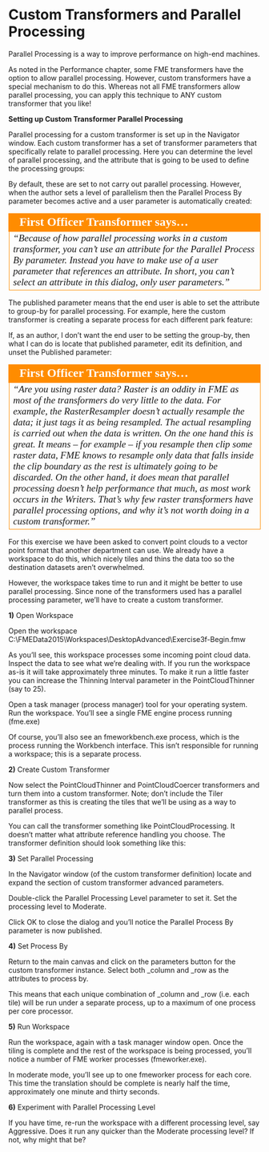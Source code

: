 # Custom Transformers and Parallel Processing

Parallel Processing is a way to improve performance on high-end machines.

As noted in the Performance chapter, some FME transformers have the option to allow parallel processing. However, custom transformers have a special mechanism to do this. Whereas not all FME transformers allow parallel processing, you can apply this technique to ANY custom transformer that you like!

**Setting up Custom Transformer Parallel Processing**

Parallel processing for a custom transformer is set up in the Navigator window.
Each custom transformer has a set of transformer parameters that specifically relate to parallel processing. Here you can determine the level of parallel processing, and the attribute that is going to be used to define the processing groups:

By default, these are set to not carry out parallel processing. However, when the author sets a level of parallelism then the Parallel Process By parameter becomes active and a user parameter is automatically created:

<table style="border-spacing: 0px">
<tr>
<td style="vertical-align:middle;background-color:darkorange;border: 2px solid darkorange">
<i class="fa fa-quote-left fa-lg fa-pull-left fa-fw" style="color:white;padding-right: 12px;vertical-align:text-top"></i>
<span style="color:white;font-size:x-large;font-weight: bold;font-family:serif">First Officer Transformer says…</span>
</td>
</tr>

<tr>
<td style="border: 1px solid darkorange">
<span style="font-family:serif; font-style:italic; font-size:larger">
“Because of how parallel processing works in a custom transformer, you
can’t use an attribute for the Parallel Process By parameter. Instead you
have to make use of a user parameter that references an attribute.
In short, you can’t select an attribute in this dialog, only user parameters.”
</span>
</td>
</tr>
</table>

The published parameter means that the end user is able to set the attribute to group-by for parallel processing. For example, here the custom transformer is creating a separate process for each different park feature:

If, as an author, I don’t want the end user to be setting the group-by, then what I can do is locate that published parameter, edit its definition, and unset the Published parameter:

<table style="border-spacing: 0px">
<tr>
<td style="vertical-align:middle;background-color:darkorange;border: 2px solid darkorange">
<i class="fa fa-quote-left fa-lg fa-pull-left fa-fw" style="color:white;padding-right: 12px;vertical-align:text-top"></i>
<span style="color:white;font-size:x-large;font-weight: bold;font-family:serif">First Officer Transformer says…</span>
</td>
</tr>

<tr>
<td style="border: 1px solid darkorange">
<span style="font-family:serif; font-style:italic; font-size:larger">
“Are you using raster data?
Raster is an oddity in FME as most of the transformers do very little to the
data. For example, the RasterResampler doesn’t actually resample the data; it just tags
it as being resampled. The actual resampling is carried out when the data is written.
On the one hand this is great. It means – for example – if you resample then clip some
raster data, FME knows to resample only data that falls inside the clip boundary as the
rest is ultimately going to be discarded.
On the other hand, it does mean that parallel processing doesn’t help performance that
much, as most work occurs in the Writers. That’s why few raster transformers have
parallel processing options, and why it’s not worth doing in a custom transformer.”
</span>
</td>
</tr>
</table>

For this exercise we have been asked to convert point clouds to a vector point format that another department can use. We already have a workspace to do this, which nicely tiles and thins the data too so the destination datasets aren’t overwhelmed.

However, the workspace takes time to run and it might be better to use parallel processing.
Since none of the transformers used has a parallel processing parameter, we’ll have to create a custom transformer.

**1)** Open Workspace

Open the workspace C:\FMEData2015\Workspaces\DesktopAdvanced\Exercise3f-Begin.fmw

As you’ll see, this workspace processes some incoming point cloud data. Inspect the data to see what we’re dealing with. If you run the workspace as-is it will take approximately three minutes. To make it run a little faster you can increase the Thinning Interval parameter in the PointCloudThinner (say to 25).

Open a task manager (process manager) tool for your operating system. Run the workspace. You’ll see a single FME engine process running (fme.exe)

Of course, you’ll also see an fmeworkbench.exe process, which is the process running the Workbench interface. This isn’t responsible for running a workspace; this is a separate process.

**2)** Create Custom Transformer

Now select the PointCloudThinner and PointCloudCoercer transformers and turn them into a custom transformer. Note; don’t include the Tiler transformer as this is creating the tiles that we’ll be using as a way to parallel process.

You can call the transformer something like PointCloudProcessing. It doesn’t matter what attribute reference handling you choose.
The transformer definition should look something like this:

**3)** Set Parallel Processing

In the Navigator window (of the custom transformer definition) locate and expand the section of custom transformer advanced parameters.

Double-click the Parallel Processing Level parameter to set it. Set the processing level to Moderate.

Click OK to close the dialog and you’ll notice the Parallel Process By parameter is now published.

**4)** Set Process By

Return to the main canvas and click on the parameters button for the custom transformer instance. Select both _column and _row as the attributes to process by.

This means that each unique combination of _column and _row (i.e. each tile) will be run under a separate process, up to a maximum of one process per core processor.

**5)** Run Workspace

Run the workspace, again with a task manager window open. Once the tiling is complete and the rest of the workspace is being processed, you’ll notice a number of FME worker processes (fmeworker.exe).

In moderate mode, you’ll see up to one fmeworker process for each core. This time the translation should be complete is nearly half the time, approximately one minute and thirty seconds.

**6)** Experiment with Parallel Processing Level

If you have time, re-run the workspace with a different processing level, say Aggressive. Does it run any quicker than the Moderate processing level? If not, why might that be?

